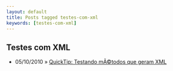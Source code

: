 ```yaml
---
layout: default
title: Posts tagged testes-com-xml
keywords: [testes-com-xml]
---
```

<h2 class="category">Testes com XML</h2>
<ul class="posts">
<li>
<p>
<span class="date">05/10/2010</span> &raquo;
<a href="/blog/quick-tip-testando-metodos-que-geram-xml">QuickTip: Testando mÃ©todos que geram XML</a>
</p>
</li>
</ul>
